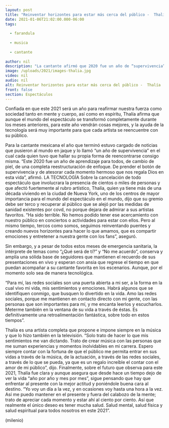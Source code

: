 ```yaml
---
layout: post
title: "Reinventar horizontes para estar más cerca del público -  Thalía"
date: 2021-01-06T21:02:00.000-06:00
tags:
  
  - farandula
  
  - musica
  
  - cantante
  
author: nil
description: "La cantante afirmó que 2020 fue un año de “supervivencia” para todos los artistas, quienes deben ser tercos” y rehacer puentes para seguir entreteniendo a sus fans. "
image: /uploads/2021/images-thalia.jpg
video: nil
audio: nil
alt: Reinventar horizontes para estar más cerca del público -  Thalía
front: false
section: Espectáculos
---
```


Confiada en que este 2021 será un año para reafirmar nuestra fuerza como sociedad tanto en mente y cuerpo, así como en espíritu, Thalía afirma que aunque el mundo del espectáculo se transformó completamente durante los meses anteriores, para este año vendrán cosas mejores, y la ayuda de la tecnología será muy importante para que cada artista se reencuentre con su público. 

Para la cantante mexicana el año que terminó estuvo cargado de noticias que pusieron al mundo en jaque y lo llamó “un año de supervivencia” en el cual cada quien tuvo que hallar su propia forma de reencontrarse consigo misma. “Este 2020 fue un año de aprendizaje para todos, de cambio de piel, de una completa reestructuración de enfoque. De prender el botón de supervivencia y de atesorar cada momento hermoso que nos regala Dios en esta vida”, afirmó. LA TECNOLOGÍA  Sobre la cancelación de todo espectáculo que involucrara la presencia de cientos o miles de personas y que afectó fuertemente al rubro artístico, Thalía, quien ya tiene más de una década viviendo en la ciudad de Nueva York, uno de los centros de mayor importancia para el mundo del espectáculo en el mundo, dijo que su gremio debe ser terco y recuperar al público que se alejó por las medidas de sanidad existentes por covd, no porque dejara de admirar a sus artistas favoritos. “Ha sido terrible. No hemos podido tener ese acercamiento con nuestro público en conciertos o actividades para estar con ellos. Pero al mismo tiempo, tercos como somos, seguimos reinventando puentes y creando nuevos horizontes para hacer lo que amamos, que es compartir emociones y entretener a nuestra gente con los fans”, aseguró. 

Sin embargo, y a pesar de todos estos meses de emergencia sanitaria, la intérprete de temas como “¿Qué será de ti?” y “No me acuerdo”, conserva y amplía una sólida base de seguidores que mantienen el recuerdo de sus presentaciones en vivo y esperan con ansia que regrese el tiempo en que puedan acompañar a su cantante favorita en los escenarios. Aunque, por el momento solo sea de manera tecnológica. 


“Para mí, las redes sociales son una puerta abierta a mi ser, a la forma en la cual vivo mi vida, mis sentimientos y emociones. Habrá algunos que se identifiquen conmigo, que busquen lo divertido en la vida. Amo las redes sociales, porque me mantienen en contacto directo con mi gente, con las personas que son importantes para mí, y me encanta leerlos y escucharlos. Meterme también en la ventana de su vida a través de éstas. Es definitivamente una retroalimentación fantástica, sobre todo en estos tiempos”. 

Thalía es una artista completa que propone e impone siempre en la música y que lo hizo también en la televisión. “Solo trato de hacer lo que mis sentimientos me van dictando. Trato de crear música con las personas que me suman experiencias y momentos inolvidables en mi carrera. Espero siempre contar con la fortuna de que el público me permita entrar en sus vidas a través de la música, de la actuación, a través de las redes sociales, a través de lo que se pueda, ya que es un regalo increíble el contar con el amor de mi público”, dijo. 
Finalmente, sobre el futuro que observa para este 2021, Thalía fue clara y aunque asegura que desde hace un tiempo dejo de ver la vida “año por año y mes por mes”, sigue pensando que hay que enfrentar al presente con la mejor actitud y poniéndole buena cara al destino. “Yo voy un día a la vez, y en ocasiones voy hasta una hora a la vez. Así me puedo mantener en el presente y fuera del calabozo de la mente; trato de apreciar cada momento y estar ahí al ciento por ciento. Así que realmente el único deseo es tener mucha salud. Salud mental, salud física y salud espiritual para todos nosotros en este 2021”. 

(milenio)